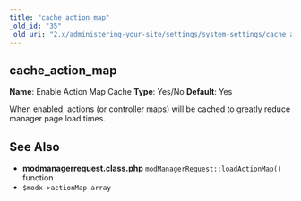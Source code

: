 ```yaml
---
title: "cache_action_map"
_old_id: "35"
_old_uri: "2.x/administering-your-site/settings/system-settings/cache_action_map"
---
```


## cache\_action\_map

 **Name**: Enable Action Map Cache
**Type**: Yes/No
**Default**: Yes

 When enabled, actions (or controller maps) will be cached to greatly reduce manager page load times.

## See Also

- **modmanagerrequest.class.php** `modManagerRequest::loadActionMap()` function
- `$modx->actionMap array`